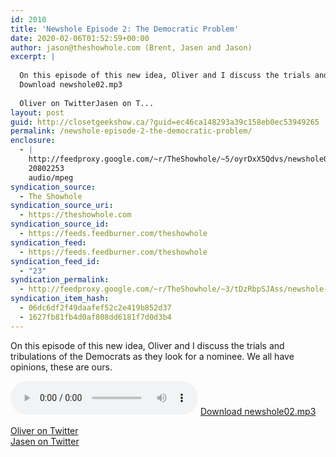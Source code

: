 ```yaml
---
id: 2010
title: 'Newshole Episode 2: The Democratic Problem'
date: 2020-02-06T01:52:59+00:00
author: jason@theshowhole.com (Brent, Jasen and Jason)
excerpt: |
  
  On this episode of this new idea, Oliver and I discuss the trials and tribulations of the Democrats as they look for a nominee. We all have opinions, these are ours.
  Download newshole02.mp3
  
  Oliver on TwitterJasen on T...
layout: post
guid: http://closetgeekshow.ca/?guid=ec46ca148293a39c158eb0ec53949265
permalink: /newshole-episode-2-the-democratic-problem/
enclosure:
  - |
    http://feedproxy.google.com/~r/TheShowhole/~5/oyrDxX5Qdvs/newshole02.mp3
    20802253
    audio/mpeg
syndication_source:
  - The Showhole
syndication_source_uri:
  - https://theshowhole.com
syndication_source_id:
  - https://feeds.feedburner.com/theshowhole
syndication_feed:
  - https://feeds.feedburner.com/theshowhole
syndication_feed_id:
  - "23"
syndication_permalink:
  - http://feedproxy.google.com/~r/TheShowhole/~3/tDzRbpSJAss/newshole-episode-2-the-democratic-problem
syndication_item_hash:
  - 06dc6df2f49daafef52c2e419b852d37
  - 1627fb81fb4d0af808dd6181f7d0d3b4
---
```

<div class="posthaven-post-body">
  <p>
    On this episode of this new idea, Oliver and I discuss the trials and tribulations of the Democrats as they look for a nominee. We all have opinions, these are ours.
  </p>
  
  <p>
    <div class="posthaven-file posthaven-file-audio posthaven-file-state-processed" id="posthaven_audio_2402210" >
      <audio controls src="https://phaven-prod.s3.amazonaws.com/files/audio_part/asset/2402210/SVMfMKYH1ffvtLkz67Ar7zuM_b8/newshole02.mp3" type="audio/mpeg"></audio> <a class="posthaven-file-download" download href="https://phaven-prod.s3.amazonaws.com/files/audio_part/asset/2402210/SVMfMKYH1ffvtLkz67Ar7zuM_b8/newshole02.mp3">Download newshole02.mp3</a>
    </div>
  </p>
  
  <div>
    <p>
      <a href="https://twitter.com/oliverrockside">Oliver on Twitter</a><br /><a href="https://twitter.com/AlienCG">Jasen on Twitter</a>
    </p>
  </div>
  
  <p>
    </div>